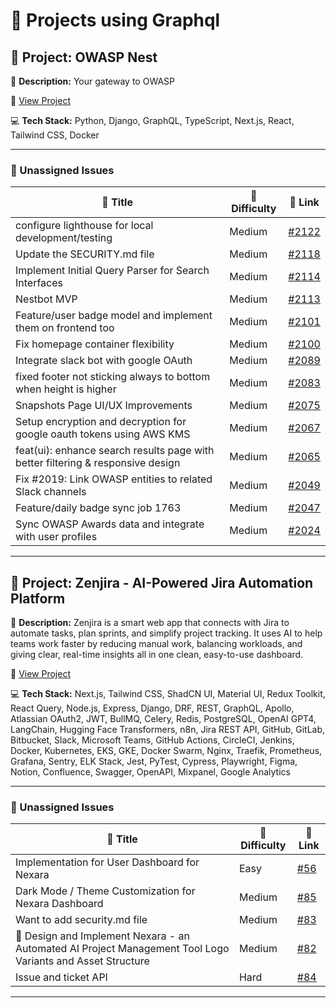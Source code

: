 # 🚀 Projects using Graphql

## 📌 Project: OWASP Nest

📝 **Description:** Your gateway to OWASP

🔗 [View Project](https://github.com/owasp/nest)

💻 **Tech Stack:** Python, Django, GraphQL, TypeScript, Next.js, React, Tailwind CSS, Docker

---

### 🐛 Unassigned Issues

| 🔖 Title | 🎯 Difficulty | 🔗 Link |
|----------|----------------|---------|
| configure lighthouse for local development/testing | Medium | [#2122](https://github.com/OWASP/Nest/pull/2122) |
| Update the SECURITY.md file | Medium | [#2118](https://github.com/OWASP/Nest/issues/2118) |
| Implement Initial Query Parser for Search Interfaces | Medium | [#2114](https://github.com/OWASP/Nest/pull/2114) |
| Nestbot MVP | Medium | [#2113](https://github.com/OWASP/Nest/pull/2113) |
| Feature/user badge model and implement them on frontend too | Medium | [#2101](https://github.com/OWASP/Nest/pull/2101) |
| Fix homepage container flexibility | Medium | [#2100](https://github.com/OWASP/Nest/pull/2100) |
| Integrate slack bot with google OAuth | Medium | [#2089](https://github.com/OWASP/Nest/pull/2089) |
| fixed footer not sticking always to bottom when height is higher | Medium | [#2083](https://github.com/OWASP/Nest/pull/2083) |
| Snapshots Page UI/UX Improvements | Medium | [#2075](https://github.com/OWASP/Nest/pull/2075) |
| Setup encryption and decryption for google oauth tokens using AWS KMS | Medium | [#2067](https://github.com/OWASP/Nest/pull/2067) |
| feat(ui): enhance search results page with better filtering & responsive design | Medium | [#2065](https://github.com/OWASP/Nest/issues/2065) |
| Fix #2019: Link OWASP entities to related Slack channels | Medium | [#2049](https://github.com/OWASP/Nest/pull/2049) |
| Feature/daily badge sync job 1763 | Medium | [#2047](https://github.com/OWASP/Nest/pull/2047) |
| Sync OWASP Awards data and integrate with user profiles | Medium | [#2024](https://github.com/OWASP/Nest/pull/2024) |

---

## 📌 Project: Zenjira - AI-Powered Jira Automation Platform

📝 **Description:** Zenjira is a smart web app that connects with Jira to automate tasks, plan sprints, and simplify project tracking. It uses AI to help teams work faster by reducing manual work, balancing workloads, and giving clear, real-time insights all in one clean, easy-to-use dashboard.

🔗 [View Project](https://github.com/Promptzy/Zenjira)

💻 **Tech Stack:** Next.js, Tailwind CSS, ShadCN UI, Material UI, Redux Toolkit, React Query, Node.js, Express, Django, DRF, REST, GraphQL, Apollo, Atlassian OAuth2, JWT, BullMQ, Celery, Redis, PostgreSQL, OpenAI GPT4, LangChain, Hugging Face Transformers, n8n, Jira REST API, GitHub, GitLab, Bitbucket, Slack, Microsoft Teams, GitHub Actions, CircleCI, Jenkins, Docker, Kubernetes, EKS, GKE, Docker Swarm, Nginx, Traefik, Prometheus, Grafana, Sentry, ELK Stack, Jest, PyTest, Cypress, Playwright, Figma, Notion, Confluence, Swagger, OpenAPI, Mixpanel, Google Analytics

---

### 🐛 Unassigned Issues

| 🔖 Title | 🎯 Difficulty | 🔗 Link |
|----------|----------------|---------|
| Implementation for User Dashboard for Nexara | Easy | [#56](https://github.com/Promptzy/Nexara/issues/56) |
| Dark Mode / Theme Customization for Nexara Dashboard | Medium | [#85](https://github.com/Promptzy/Nexara/issues/85) |
| Want to add security.md file | Medium | [#83](https://github.com/Promptzy/Nexara/issues/83) |
| 🎨 Design and Implement Nexara - an Automated AI Project Management Tool Logo Variants and Asset Structure | Medium | [#82](https://github.com/Promptzy/Nexara/issues/82) |
| Issue and ticket API | Hard | [#84](https://github.com/Promptzy/Nexara/pull/84) |

---

